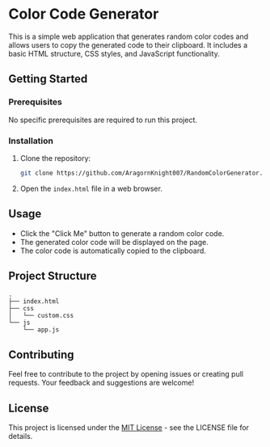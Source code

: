 # Color Code Generator

This is a simple web application that generates random color codes and allows users to copy the generated code to their clipboard. It includes a basic HTML structure, CSS styles, and JavaScript functionality.

## Getting Started

### Prerequisites

No specific prerequisites are required to run this project.

### Installation

1. Clone the repository:

    ```bash
    git clone https://github.com/AragornKnight007/RandomColorGenerator.git
    ```

2. Open the `index.html` file in a web browser.

## Usage

- Click the "Click Me" button to generate a random color code.
- The generated color code will be displayed on the page.
- The color code is automatically copied to the clipboard.

## Project Structure

```plaintext
.
├── index.html
├── css
│   └── custom.css
└── js
    └── app.js

```

## Contributing
Feel free to contribute to the project by opening issues or creating pull requests. Your feedback and suggestions are welcome!

## License
This project is licensed under the [MIT License](LICENSE) - see the LICENSE file for details.
